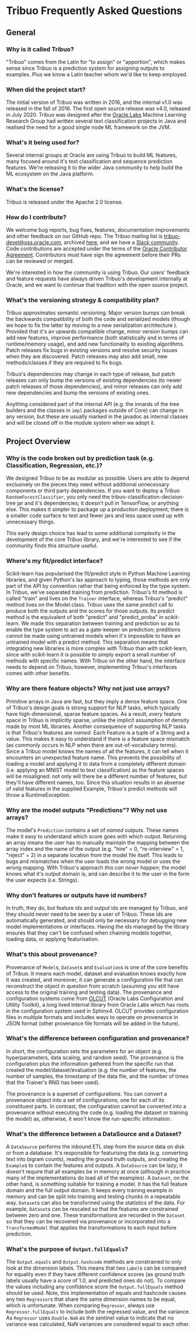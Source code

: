 # Tribuo Frequently Asked Questions

## General

### Why is it called Tribuo?

"Tribuo" comes from the Latin for "to assign" or "apportion", which makes
 sense since Tribuo is a prediction system for assigning outputs to examples. 
 Plus we know a Latin teacher whom we'd like to keep employed.

### When did the project start?

The initial version of Tribuo was written in 2016, and the internal v1.0
was released in the fall of 2016. The first open source release was v4.0, 
released in July 2020.  Tribuo was designed after the 
[Oracle Labs](https://labs.oracle.com) Machine Learning
Research Group had written several text classification
projects in Java and realised the need for a good single node ML framework on
the JVM.

### What's it being used for?

Several internal groups at Oracle are using Tribuo to build ML features,
many focused around it's text classification and sequence prediction features.
We're releasing it to the wider Java community to help build the ML ecosystem on
the Java platform.

### What's the license?

Tribuo is released under the Apache 2.0 license.

### How do I contribute?

We welcome bug reports, bug fixes, features, documentation improvements and
other feedback on our GitHub repo. The Tribuo mailing list is
[tribuo-devel@oss.oracle.com](mailto:tribuo-devel@oss.oracle.com), archived 
[here](https://oss.oracle.com/pipermail/tribuo-devel/), and we have a 
[Slack community](). Code contributions are accepted under the terms of the [Oracle
Contributor Agreement](https://www.oracle.com/technetwork/community/oca-486395.html). 
Contributors must have sign the agreement before their PRs can be
 reviewed or merged.

We're interested in how the community is using Tribuo. Our users' feedback and
feature requests have always driven Tribuo's development internally at Oracle, 
and we want to continue that tradition with the open source project.

### What's the versioning strategy & compatibility plan?

Tribuo approximates semantic versioning. Major version bumps can break
the backwards compatibility of both the code and serialized models (though we
 hope to fix the latter by moving to a new serialization architecture
 ). Provided that it's an upwards compatible change, minor 
version bumps can add new features, improve performance (both statistically
and in terms of runtime/memory usage), and add new functionality to existing
 algorithms. Patch releases fix
 bugs in existing versions and resolve security issues when they are 
 discovered. Patch releases may also add small, new methods/classes if they
  are required to fix bugs.

Tribuo's dependencies may change in each type of release, but patch releases
can only bump the versions of existing dependencies (to newer patch releases of
those dependencies), and minor releases can only add new dependencies and bump 
the versions of existing ones.

Anything considered part of the internal API (e.g. the innards of the tree
 builders and the  classes in `impl` packages outside of Core) can change in
  any version, but these are usually marked in the javadoc as internal
  classes and will be closed off in the module system when we adopt it.

## Project Overview 

### Why is the code broken out by prediction task (e.g. Classification, Regression, etc.)?

We designed Tribuo to be as modular as possible. Users are able to depend
 exclusively on the pieces they need without additional unnecessary
 components or third party dependencies. If you want to deploy a Tribuo
 `RandomForestClassifier`, you only need the 
 tribuo-classification-decision-tree jar and it's dependencies; it doesn't
 pull in TensorFlow, or anything else. This makes it simpler to package up
 a production deployment; there is a smaller code surface to test and
  fewer jars and less space used up with unnecessary things.

This early design choice has lead to some additional complexity in the
development of the core Tribuo library, and we're interested to see if the
community finds this structure useful.

### Where's my fit/predict interface?

Scikit-learn has popularised the fit/predict style in Python Machine Learning
libraries, and given Python's lax approach to typing, those methods are only
part of the API by convention rather that being enforced by the type system. In
Tribuo, we've separated training from prediction. Tribuo's fit method is
called "train" and lives on the `Trainer` interface, whereas Tribuo's "predict" 
method lives on the Model class. Tribuo uses the same predict call to produce
both the outputs and the scores for those outputs. Its predict method is the
equivalent of both "predict" and "predict\_proba" in scikit-learn. We made
this separation between training and prediction so as to enable the type
 system to act as a gate-keeper on prediction; preditions cannot be made
 using untrained models when it's impossible to have an untrained model
 with a predict method. This separation means that
 integrating new libraries is more complex with Tribuo than with scikit-learn, 
 since with scikit-learn it is possible to simply export a small number of
  methods with specific names. With Tribuo on the other hand, the interface
 needs to depend on Tribuo; however, implementing Tribuo's interfaces comes
  with other benefits.

### Why are there feature objects? Why not just use arrays?

Primitive arrays in Java are fast, but they imply a dense feature
space. One of Tribuo's design goals is strong support for NLP tasks, which
typically have high-dimensional, sparse feature spaces.  As a result, *every*
feature space in Tribuo is implicitly sparse, unlike the implicit assumption
 of density made by most ML libraries. Another consequence of supporting NLP
 tasks is that Tribuo's features are *named*. Each Feature is a tuple of a
 String and a value. This makes it easy to understand if there is a feature
 space mismatch (as commonly occurs in NLP when there are out-of-vocabulary
  terms). Since a Tribuo model knows the names of all the features, it can
 tell when it encounters an unexpected feature name. This
 prevents the possibility of loading a model and applying it to data from a
 completely different domain (i.e. applying an MNIST model to text
 classification) as the feature spaces will be misaligned: not only will
 there be a different number of features, but they'll have different names, too.
 Since this situation results in an absense of valid features in the supplied
  Example, Tribuo's predict methods will throw a RuntimeException.

### Why are the model outputs "Predictions"? Why not use arrays?

The model's `Prediction` contains a set of *named* outputs. These names make it
 easy to understand which score goes with which output. Returning an array
 means the user has to manually maintain the mapping between the array index
 and the name of the output (e.g. "hire" = 0,
"re-interview" = 1, "reject" = 2) in a separate location from the model file
itself. This leads to bugs and mismatches when the user loads the wrong model
or uses the wrong mapping. With Tribuo's approach *this can never happen*; the
model knows what it's output domain is, and can describe it to the user in the
form the user expects (i.e. Strings).

### Why don't features or outputs have id numbers?

In truth, they do, but feature ids and output ids are managed by Tribuo, and
 they should never need to be seen by a user of Tribuo. These ids are
 automatically generated, and should only be necessary for debugging new
 model implementations or interfaces. Having the ids managed by the library
 ensures that they can't be confused when chaining models together, loading
  data, or applying featurisation.

### What's this about provenance?

Provenance of `Model`s, `Dataset`s and `Evaluation`s is one of the core
benefits of Tribuo.  It means each model, dataset and evaluation knows exactly
how it was created, and moreover, it can generate a configuration file that can
reconstruct the object in question from scratch (assuming you still have access
to the original training and testing data). The provenance and configuration
systems come from [OLCUT](https://github.com/oracle/olcut) (Oracle Labs
Configuration and Utility Toolkit), a long lived internal library from Oracle
Labs which has roots in the configuration system used in Sphinx4. OLCUT
provides configuration files in multiple formats and includes ways to
 operate on provenance in JSON format (other provenance file formats will be
  added in the future).

### What's the difference between configuration and provenance?

In short, the configuration sets the parameters for an object (e.g.
hyperparameters, data scaling, and random seed). The provenance is the
configuration plus the information gathered from the specific run that created
 the model/dataset/evaluation (e.g. the number of features, the number of
  samples, the timestamp of the data file, and the number of times that the
   Trainer's RNG has been used).

The provenance is a superset of configurations. You can convert a provenance
object into a set of configurations, one for each of its constituent parts. In 
contrast, the configuration cannot be converted into a provenance without
 executing the code (e.g. loading the dataset or training the model) as,
 otherwise, it won't know the run-specific information.

### What's the difference between a DataSource and a Dataset?

A `DataSource` performs the inbound ETL step from the source data on disk or
 from a database.  It's responsible for featurising the data (e.g. converting
 text into bigram counts), reading the ground truth outputs, and creating the
 `Example`s to contain the features and outputs. A `DataSource` can be lazy;
 it doesn't require that all examples be in memory at once (although in
 practice many of the implementations do load all of the examples). A `Dataset`, 
 on the other hand, is something suitable for training a model. It has the full
 feature domain and the full output domain. It keeps every training example
 in memory and can be split into training and testing chunks in a repeatable
  way. `Dataset`s can also be transformed using the statistics of the data. 
  For example, `Dataset`s can be rescaled so that the features are constrained
  between zero and one. These transformations are recorded in the `Dataset` so
  that they can be recovered via provenance or incorporated into a
   `TransformedModel` that applies the transformations to each input before
   prediction.

### What's the purpose of `Output.fullEquals`?

The `Output.equals` and `Output.hashcode` methods are constrained to only
look at the dimension labels. This means that two `Label`s can be compared
for equality even if they have different confidence scores (as ground truth
labels usually have a score of 1.0, and predicted ones do not). To compare
the values including any confidence score the `Output.fullEquals` method should
be used. Note, this implementation of equals and hashcode causes any two
`Regressor`s that share the same dimension names to be equal, which is
unfortunate. When comparing `Regressor`, always use `Regressor.fullEquals` to
include both the regressed value, and the variance. As `Regressor` uses 
`Double.NaN` as the sentinel value to indicate that no variance was calculated, 
NaN variances are considered equal to each other.
